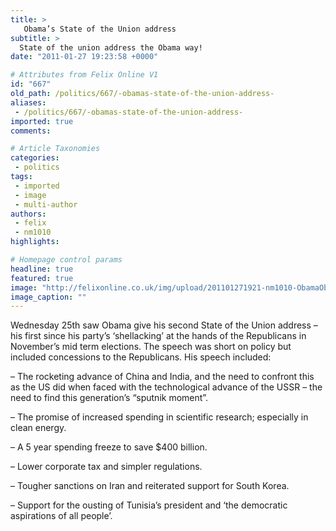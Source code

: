 ```yaml
---
title: >
   Obama’s State of the Union address
subtitle: >
  State of the union address the Obama way!
date: "2011-01-27 19:23:58 +0000"

# Attributes from Felix Online V1
id: "667"
old_path: /politics/667/-obamas-state-of-the-union-address-
aliases:
 - /politics/667/-obamas-state-of-the-union-address-
imported: true
comments:

# Article Taxonomies
categories:
 - politics
tags:
 - imported
 - image
 - multi-author
authors:
 - felix
 - nm1010
highlights:

# Homepage control params
headline: true
featured: true
image: "http://felixonline.co.uk/img/upload/201101271921-nm1010-ObamaOba.jpg"
image_caption: ""
---
```


Wednesday 25th saw Obama give his second State of the Union address – his first since his party’s ‘shellacking’ at the hands of the Republicans in November’s mid term elections. The speech was short on policy but included concessions to the Republicans. His speech included:

– The rocketing advance of China and India, and the need to confront this as the US did when faced with the technological advance of the USSR – the need to find this generation’s “sputnik moment”.

– The promise of increased spending in scientific research; especially in clean energy.

– A 5 year spending freeze to save $400 billion.

– Lower corporate tax and simpler regulations.

– Tougher sanctions on Iran and reiterated support for South Korea.

– Support for the ousting of Tunisia’s president and ‘the democratic aspirations of all people’.

